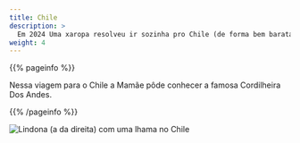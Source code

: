```yaml
---
title: Chile
description: >
  Em 2024 Uma xaropa resolveu ir sozinha pro Chile (de forma bem barata) e não chamou ninguém
weight: 4
---
```


{{% pageinfo %}}

Nessa viagem para o Chile a Mamãe pôde conhecer a famosa  Cordilheira Dos Andes.

{{% /pageinfo %}}


<img src="../images/mamaechile.jpg" alt="Lindona (a da direita) com uma lhama no Chile " name="lhamaemamae" /><br>

